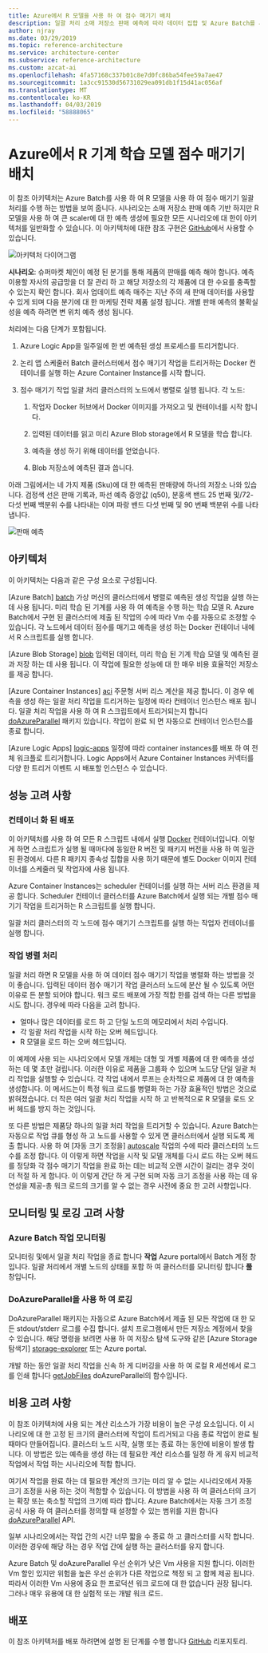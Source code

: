 ```yaml
---
title: Azure에서 R 모델을 사용 하 여 점수 매기기 배치
description: 일괄 처리 소매 저장소 판매 예측에 따라 데이터 집합 및 Azure Batch를 사용 하 여 R 모델을 사용 하 여 점수 매기기를 수행 합니다.
author: njray
ms.date: 03/29/2019
ms.topic: reference-architecture
ms.service: architecture-center
ms.subservice: reference-architecture
ms.custom: azcat-ai
ms.openlocfilehash: 4fa57168c337b01c8e7d0fc86ba54fee59a7ae47
ms.sourcegitcommit: 1a3cc91530d56731029ea091db1f15d41ac056af
ms.translationtype: MT
ms.contentlocale: ko-KR
ms.lasthandoff: 04/03/2019
ms.locfileid: "58888065"
---
```

# <a name="batch-scoring-of-r-machine-learning-models-on-azure"></a>Azure에서 R 기계 학습 모델 점수 매기기 배치

이 참조 아키텍처는 Azure Batch를 사용 하 여 R 모델을 사용 하 여 점수 매기기 일괄 처리를 수행 하는 방법을 보여 줍니다. 시나리오는 소매 저장소 판매 예측 기반 하지만 R 모델을 사용 하 여 큰 scaler에 대 한 예측 생성에 필요한 모든 시나리오에 대 한이 아키텍처를 일반화할 수 있습니다. 이 아키텍처에 대한 참조 구현은 [GitHub][github]에서 사용할 수 있습니다.

![아키텍처 다이어그램][0]

**시나리오**: 슈퍼마켓 체인이 예정 된 분기를 통해 제품의 판매를 예측 해야 합니다. 예측 이용할 자사의 공급망을 더 잘 관리 하 고 해당 저장소의 각 제품에 대 한 수요를 충족할 수 있는지 확인 합니다. 회사 업데이트 예측 매주는 지난 주의 새 판매 데이터를 사용할 수 있게 되며 다음 분기에 대 한 마케팅 전략 제품 설정 됩니다. 개별 판매 예측의 불확실성을 예측 하려면 변 위치 예측 생성 됩니다.

처리에는 다음 단계가 포함됩니다.

1. Azure Logic App을 일주일에 한 번 예측된 생성 프로세스를 트리거합니다.

1. 논리 앱 스케줄러 Batch 클러스터에서 점수 매기기 작업을 트리거하는 Docker 컨테이너를 실행 하는 Azure Container Instance를 시작 합니다.

1. 점수 매기기 작업 일괄 처리 클러스터의 노드에서 병렬로 실행 됩니다. 각 노드:

    1. 작업자 Docker 허브에서 Docker 이미지를 가져오고 및 컨테이너를 시작 합니다.

    1. 입력된 데이터를 읽고 미리 Azure Blob storage에서 R 모델을 학습 합니다.

    1. 예측을 생성 하기 위해 데이터를 얻었습니다.

    1. Blob 저장소에 예측된 결과 씁니다.

아래 그림에서는 네 가지 제품 (Sku)에 대 한 예측된 판매량에 하나의 저장소 나와 있습니다. 검정색 선은 판매 기록과, 파선 예측 중앙값 (q50), 분홍색 밴드 25 번째 및/72-다섯 번째 백분위 수를 나타내는 이며 파랑 밴드 다섯 번째 및 90 번째 백분위 수를 나타냅니다.

![판매 예측][1]

## <a name="architecture"></a>아키텍처

이 아키텍처는 다음과 같은 구성 요소로 구성됩니다.

[Azure Batch] [ batch] 가상 머신의 클러스터에서 병렬로 예측된 생성 작업을 실행 하는 데 사용 됩니다. 미리 학습 된 기계를 사용 하 여 예측을 수행 하는 학습 모델 R. Azure Batch에서 구현 된 클러스터에 제출 된 작업의 수에 따라 Vm 수를 자동으로 조정할 수 있습니다. 각 노드에서 데이터 점수를 매기고 예측을 생성 하는 Docker 컨테이너 내에서 R 스크립트를 실행 합니다.

[Azure Blob Storage] [ blob] 입력된 데이터, 미리 학습 된 기계 학습 모델 및 예측된 결과 저장 하는 데 사용 됩니다. 이 작업에 필요한 성능에 대 한 매우 비용 효율적인 저장소를 제공 합니다.

[Azure Container Instances] [ aci] 주문형 서버 리스 계산을 제공 합니다. 이 경우 예측을 생성 하는 일괄 처리 작업을 트리거하는 일정에 따라 컨테이너 인스턴스 배포 됩니다. 일괄 처리 작업을 사용 하 여 R 스크립트에서 트리거되는지 합니다 [doAzureParallel][doAzureParallel] 패키지 있습니다. 작업이 완료 되 면 자동으로 컨테이너 인스턴스를 종료 합니다.

[Azure Logic Apps] [ logic-apps] 일정에 따라 container instances를 배포 하 여 전체 워크플로 트리거합니다. Logic Apps에서 Azure Container Instances 커넥터를 다양 한 트리거 이벤트 시 배포할 인스턴스 수 있습니다.

## <a name="performance-considerations"></a>성능 고려 사항

### <a name="containerized-deployment"></a>컨테이너 화 된 배포

이 아키텍처를 사용 하 여 모든 R 스크립트 내에서 실행 [Docker](https://www.docker.com/) 컨테이너입니다. 이렇게 하면 스크립트가 실행 될 때마다에 동일한 R 버전 및 패키지 버전을 사용 하 여 일관 된 환경에서. 다른 R 패키지 종속성 집합을 사용 하기 때문에 별도 Docker 이미지 컨테이너를 스케줄러 및 작업자에 사용 됩니다.

Azure Container Instances는 scheduler 컨테이너를 실행 하는 서버 리스 환경을 제공 합니다. Scheduler 컨테이너 클러스터를 Azure Batch에서 실행 되는 개별 점수 매기기 작업을 트리거하는 R 스크립트를 실행 합니다.

일괄 처리 클러스터의 각 노드에 점수 매기기 스크립트를 실행 하는 작업자 컨테이너를 실행 합니다.

### <a name="parallelizing-the-workload"></a>작업 병렬 처리

일괄 처리 하면 R 모델을 사용 하 여 데이터 점수 매기기 작업을 병렬화 하는 방법을 것이 좋습니다. 입력된 데이터 점수 매기기 작업 클러스터 노드에 분산 될 수 있도록 어떤 이유로 든 분할 되어야 합니다. 워크 로드 배포에 가장 적합 한를 검색 하는 다른 방법을 시도 합니다. 경우에 따라 다음을 고려 합니다.

- 얼마나 많은 데이터를 로드 하 고 단일 노드의 메모리에서 처리 수입니다.
- 각 일괄 처리 작업을 시작 하는 오버 헤드입니다.
- R 모델을 로드 하는 오버 헤드입니다.

이 예제에 사용 되는 시나리오에서 모델 개체는 대형 및 개별 제품에 대 한 예측을 생성 하는 데 몇 초만 걸립니다. 이러한 이유로 제품을 그룹화 수 있으며 노드당 단일 일괄 처리 작업을 실행할 수 있습니다. 각 작업 내에서 루프는 순차적으로 제품에 대 한 예측을 생성합니다. 이 메서드는이 특정 워크 로드를 병렬화 하는 가장 효율적인 방법은 것으로 밝혀졌습니다. 더 작은 여러 일괄 처리 작업을 시작 하 고 반복적으로 R 모델을 로드 오버 헤드를 방지 하는 것입니다.

또 다른 방법은 제품당 하나의 일괄 처리 작업을 트리거할 수 있습니다. Azure Batch는 자동으로 작업 큐를 형성 하 고 노드를 사용할 수 있게 면 클러스터에서 실행 되도록 제출 합니다. 사용 하 여 [자동 크기 조정을] [ autoscale] 작업의 수에 따라 클러스터의 노드 수를 조정 합니다. 이 이렇게 하면 작업을 시작 및 모델 개체를 다시 로드 하는 오버 헤드를 정당화 각 점수 매기기 작업을 완료 하는 데는 비교적 오랜 시간이 걸리는 경우 것이 더 적절 하 게 합니다. 이 이렇게 간단 하 게 구현 되며 자동 크기 조정을 사용 하는 데 유연성을 제공-총 워크 로드의 크기를 알 수 없는 경우 사전에 중요 한 고려 사항입니다.

## <a name="monitoring-and-logging-considerations"></a>모니터링 및 로깅 고려 사항

### <a name="monitoring-azure-batch-jobs"></a>Azure Batch 작업 모니터링

모니터링 및에서 일괄 처리 작업을 종료 합니다 **작업** Azure portal에서 Batch 계정 창입니다. 일괄 처리에서 개별 노드의 상태를 포함 하 여 클러스터를 모니터링 합니다 **풀** 창입니다.

### <a name="logging-with-doazureparallel"></a>DoAzureParallel을 사용 하 여 로깅

DoAzureParallel 패키지는 자동으로 Azure Batch에서 제출 된 모든 작업에 대 한 모든 stdout/stderr 로그를 수집 합니다. 설치 프로그램에서 만든 저장소 계정에서 찾을 수 있습니다. 해당 명령을 보려면 사용 하 여 저장소 탐색 도구와 같은 [Azure Storage 탐색기] [ storage-explorer] 또는 Azure portal.

개발 하는 동안 일괄 처리 작업을 신속 하 게 디버깅을 사용 하 여 로컬 R 세션에서 로그를 인쇄 합니다 [getJobFiles][getJobFiles] doAzureParallel의 함수입니다.

## <a name="cost-considerations"></a>비용 고려 사항

이 참조 아키텍처에 사용 되는 계산 리소스가 가장 비용이 높은 구성 요소입니다. 이 시나리오에 대 한 고정 된 크기의 클러스터에 작업이 트리거되고 다음 종료 작업이 완료 될 때마다 만들어집니다. 클러스터 노드 시작, 실행 또는 종료 하는 동안에 비용이 발생 합니다. 이 방법은 있는 예측을 생성 하는 데 필요한 계산 리소스를 일정 하 게 유지 비교적 작업에서 작업 하는 시나리오에 적합 합니다.

여기서 작업을 완료 하는 데 필요한 계산의 크기는 미리 알 수 없는 시나리오에서 자동 크기 조정을 사용 하는 것이 적합할 수 있습니다. 이 방법을 사용 하 여 클러스터의 크기는 확장 또는 축소할 작업의 크기에 따라 합니다. Azure Batch에서는 자동 크기 조정 공식 사용 하 여 클러스터를 정의할 때 설정할 수 있는 범위를 지원 합니다 [doAzureParallel][doAzureParallel] API.

일부 시나리오에서는 작업 간의 시간 너무 짧을 수 종료 하 고 클러스터를 시작 합니다. 이러한 경우에 해당 하는 경우 작업 간에 실행 하는 클러스터를 유지 합니다.

Azure Batch 및 doAzureParallel 우선 순위가 낮은 Vm 사용을 지원 합니다. 이러한 Vm 할인 있지만 위험을 높은 우선 순위가 다른 작업으로 책정 되 고 함께 제공 됩니다. 따라서 이러한 Vm 사용에 중요 한 프로덕션 워크 로드에 대 한 없습니다 권장 됩니다. 그러나 매우 유용에 대 한 실험적 또는 개발 워크 로드.

## <a name="deployment"></a>배포

이 참조 아키텍처를 배포 하려면에 설명 된 단계를 수행 합니다 [GitHub][github] 리포지토리.


[0]: ./_images/batch-scoring-r-models.png
[1]: ./_images/sales-forecasts.png
[aci]: /azure/container-instances/container-instances-overview
[autoscale]: /azure/batch/batch-automatic-scaling
[batch]: /azure/batch/batch-technical-overview
[blob]: /azure/storage/blobs/storage-blobs-introduction
[doAzureParallel]: https://github.com/Azure/doAzureParallel/blob/master/docs/32-autoscale.md
[getJobFiles]: /azure/machine-learning/service/how-to-train-ml-models
[github]: https://github.com/Azure/RBatchScoring
[logic-apps]: /azure/logic-apps/logic-apps-overview
[storage-explorer]: /azure/vs-azure-tools-storage-manage-with-storage-explorer?tabs=windows